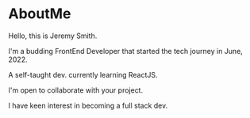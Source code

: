 # AboutMe

Hello, this is Jeremy Smith.

I'm a budding FrontEnd Developer that started the tech journey in June, 2022.

A self-taught dev. currently learning ReactJS.

I'm open to collaborate with your project.

I have keen interest in becoming a full stack dev.
